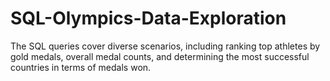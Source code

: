 # SQL-Olympics-Data-Exploration
The SQL queries cover diverse scenarios, including ranking top athletes by gold medals, overall medal counts, and determining the most successful countries in terms of medals won.
